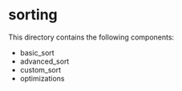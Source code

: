 # sorting

This directory contains the following components:
- basic_sort
- advanced_sort
- custom_sort
- optimizations
